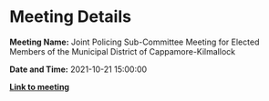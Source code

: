 # Meeting Details

**Meeting Name:** Joint Policing Sub-Committee Meeting for Elected Members of the Municipal District of Cappamore-Kilmallock

**Date and Time:** 2021-10-21 15:00:00

**<a href="https://www.limerick.ie/council/whats-on/joint-policing-sub-committee-meeting-elected-members-municipal-district-2" target="_blank">Link to meeting</a>**
